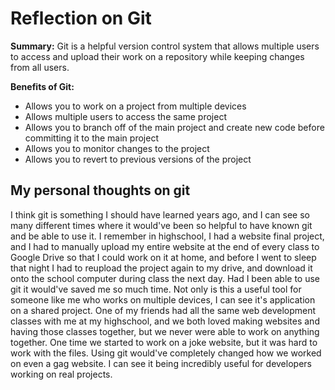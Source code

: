 # Reflection on Git

**Summary:** Git is a helpful version control system that allows multiple users to access and upload their work on a repository while keeping changes from all users.

**Benefits of Git:**

- Allows you to work on a project from multiple devices
- Allows multiple users to access the same project
- Allows you to branch off of the main project and create new code before committing it to the main project
- Allows you to monitor changes to the project
- Allows you to revert to previous versions of the project

## My personal thoughts on git

 I think git is something I should have learned years ago, and I can see so many different times where it would've been so helpful to have known git and be able to use it. I remember in highschool, I had a website final project, and I had to manually upload my entire website at the end of every class to Google Drive so that I could work on it at home, and before I went to sleep that night I had to reupload the project again to my drive, and download it onto the school computer during class the next day. Had I been able to use git it would've saved me so much time. Not only is this a useful tool for someone like me who works on multiple devices, I can see it's application on a shared project. One of my friends had all the same web development classes with me at my highschool, and we both loved making websites and having those classes together, but we never were able to work on anything together. One time we started to work on a joke website, but it was hard to work with the files. Using git would've completely changed how we worked on even a gag website. I can see it being incredibly useful for developers working on real projects.  
